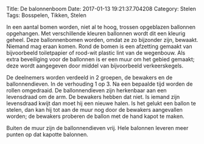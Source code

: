 Title: De balonnenboom
Date: 2017-01-13 19:21:37.704208
Category: Stelen
Tags: Bosspelen, Tikken, Stelen

In een aantal bomen worden, niet al te hoog, trossen opgeblazen ballonnen opgehangen. Met verschillende kleuren ballonnen wordt dit een kleurig geheel. Deze ballonnenbomen worden, omdat ze zo bijzonder zijn, bewaakt. Niemand mag eraan komen. Rond de bomen is een afzetting gemaakt van bijvoorbeeld toiletpapier of rood-wit plastic lint van de wegenbouw. Als extra beveiliging voor de ballonnen is er een muur om het gebied gemaakt; deze wordt aangegeven door middel van bijvoorbeeld verkeerskegels.

De deelnemers worden verdeeld in 2 groepen, de bewakers en de ballonnendieven. In de verhouding 1 op 3.
Na een bepaalde tijd worden de rollen omgedraaid.
De ballonnendieven zijn herkenbaar aan een levensdraad om de arm. De bewakers hebben dat niet.
Is iemand zijn levensdraad kwijt dan moet hij een nieuwe halen. Is het gelukt een ballon te stelen, dan kan hij tot aan de muur nog door de bewakers aangevallen worden; de bewakers proberen de ballon met de hand kapot te maken.

Buiten de muur zijn de ballonnendieven vrij. Hele balonnen leveren meer punten op dat kapotte balonnen.